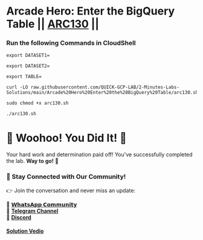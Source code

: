 # Arcade Hero: Enter the BigQuery Table || [ARC130](https://www.cloudskillsboost.google/focuses/85626?&parent=catalog) ||

### Run the following Commands in CloudShell

```
export DATASET1=

export DATASET2=

export TABLE=
```
```
curl -LO raw.githubusercontent.com/QUICK-GCP-LAB/2-Minutes-Labs-Solutions/main/Arcade%20Hero%20Enter%20the%20BigQuery%20Table/arc130.sh

sudo chmod +x arc130.sh

./arc130.sh
```

# 🎉 Woohoo! You Did It! 🎉

Your hard work and determination paid off!
You've successfully completed the lab. **Way to go!** 🚀

### 💬 Stay Connected with Our Community!

👉 Join the conversation and never miss an update:

💚 [**𝗪𝗵𝗮𝘁𝘀𝗔𝗽𝗽 𝗖𝗼𝗺𝗺𝘂𝗻𝗶𝘁𝘆**](https://chat.whatsapp.com/FYKYrKwcwYDE2Xl08SEi7D) <br>
📢 [**Telegram Channel**](https://t.me/+e1HQkO3ao2FmMGQ1) <br>
👥 [**Discord**](https://discord.gg/VzBN22adUC)

#### [Solution Vedio](https://www.youtube.com/@officialSheBright)

